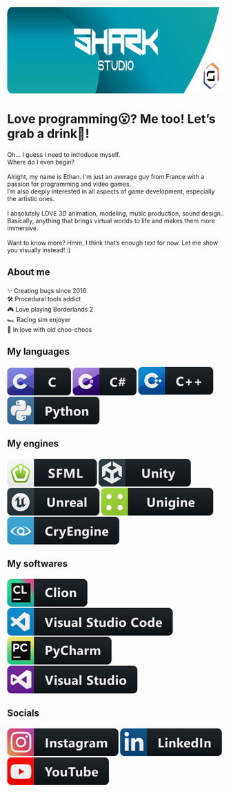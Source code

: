 <div align="center">
  <img height="200" src="resources/banner.png"/>
</div>

###

<h1 align="left">Love programming😮​? Me too! Let’s grab a drink🍻​!</h1>

###

<p align="left">Oh... I guess I need to introduce myself.<br>Where do I even begin?<br><br>Alright, my name is Ethan. I'm just an average guy from France with a passion for programming and video games.<br>I’m also deeply interested in all aspects of game development, especially the artistic ones.<br><br>I absolutely LOVE 3D animation, modeling, music production, sound design..<br>Basically, anything that brings virtual worlds to life and makes them more immersive.<br><br>Want to know more? Hmm, I think that’s enough text for now. Let me show you visually instead! :)</p>

###

<h2 align="left">About me</h2>

###

<p align="left">✨ Creating bugs since 2016<br>🛠️​ Procedural tools addict<br>🎮​ Love playing Borderlands 2<br>🏎️​ Racing sim enjoyer<br>🚂​ In love with old choo-choos</p>

###

<h2 align="left">My languages</h2>

###

<p align="left">
  <a href="#"><img src="resources/badges/c.svg" alt="c badge" style="vertical-align:top margin:6px 4px"></a>
  <a href="#"><img src="resources/badges/csharp.svg" alt="chsarp badge" style="vertical-align:top margin:6px 4px"></a>
  <a href="#"><img src="resources/badges/c++.svg" alt="c++ badge" style="vertical-align:top margin:6px 4px"></a>
  <a href="#"><img src="resources/badges/python.svg" alt="python badge" style="vertical-align:top margin:6px 4px"></a>
</p>

###

<h2 align="left">My engines</h2>

###

<p align="left">
  <a href="#"><img src="resources/badges/sfml.svg" alt="sfml badge" style="vertical-align:top margin:6px 4px"></a>
  <a href="#"><img src="resources/badges/unity.svg" alt="unity badge" style="vertical-align:top margin:6px 4px"></a>
  <a href="#"><img src="resources/badges/unreal.svg" alt="unreal badge" style="vertical-align:top margin:6px 4px"></a>
  <a href="#"><img src="resources/badges/unigine.svg" alt="unigine badge" style="vertical-align:top margin:6px 4px"></a>
  <a href="#"><img src="resources/badges/cry-engine.svg" alt="cryengine badge" style="vertical-align:top margin:6px 4px"></a>
</p>

###

<h2 align="left">My softwares</h2>

###

<p align="left">
  <a href="#"><img src="resources/badges/clion.svg" alt="clion badge" style="vertical-align:top margin:6px 4px"></a>
  <a href="#"><img src="resources/badges/vscode.svg" alt="vscode badge" style="vertical-align:top margin:6px 4px"></a>
  <a href="#"><img src="resources/badges/pycharm.svg" alt="pycharm badge" style="vertical-align:top margin:6px 4px"></a>
  <a href="#"><img src="resources/badges/visualstudio.svg" alt="visualstudio badge" style="vertical-align:top margin:6px 4px"></a>
</p>

##

<h2 align="left">Socials</h2>

###

<p align="left">
  <a href="https://www.instagram.com/shark_studio_officiel/"><img src="resources/badges/instagram.svg" alt="instagram badge" style="vertical-align:top margin:6px 4px"></a>
  <a href="www.linkedin.com/in/shark-studio"><img src="resources/badges/linkedin.svg" alt="linkedin badge" style="vertical-align:top margin:6px 4px"></a>
  <a href="https://www.youtube.com/@sharkgamestudio7630"><img src="resources/badges/youtube.svg" alt="youtube badge" style="vertical-align:top margin:6px 4px"></a>
</p>
